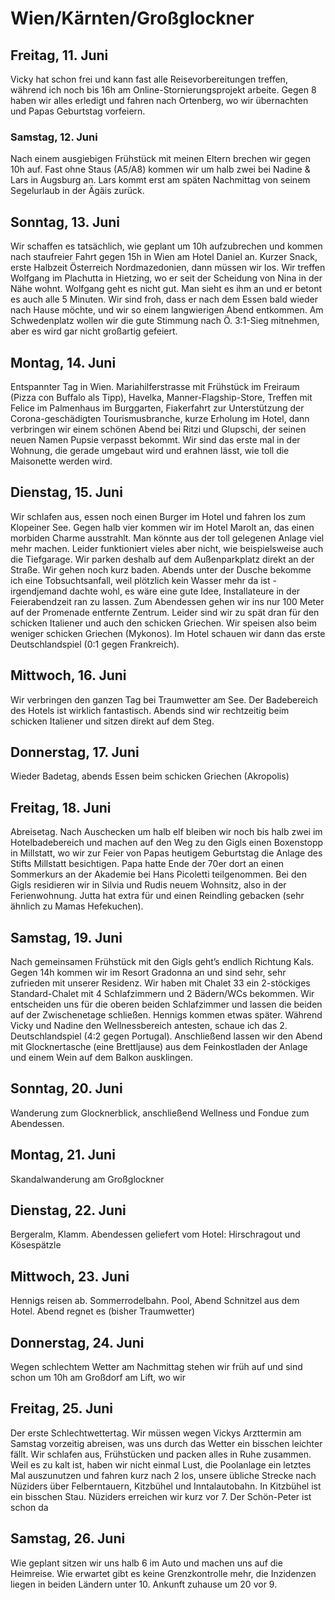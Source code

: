 
# Wien/Kärnten/Großglockner 



 




## Freitag, 11. Juni
Vicky hat schon frei und kann fast alle Reisevorbereitungen treffen, während ich noch bis 16h am Online-Stornierungsprojekt arbeite. Gegen 8 haben wir alles erledigt und fahren nach Ortenberg, wo wir übernachten und Papas Geburtstag vorfeiern. 

### Samstag, 12. Juni
Nach einem ausgiebigen Frühstück mit meinen Eltern brechen wir gegen 10h auf. Fast ohne Staus (A5/A8) kommen wir um halb zwei  bei Nadine & Lars in Augsburg an. 
Lars kommt erst am späten Nachmittag von seinem  Segelurlaub in der Ägäis zurück. 

## Sonntag, 13. Juni
Wir schaffen es tatsächlich, wie geplant um 10h aufzubrechen und kommen nach staufreier Fahrt gegen 15h in Wien am Hotel Daniel an. Kurzer Snack, erste Halbzeit Österreich Nordmazedonien, dann müssen wir los. Wir treffen Wolfgang im Plachutta in Hietzing, wo er seit der Scheidung von Nina in der Nähe wohnt. Wolfgang geht es nicht gut. Man sieht es ihm an und er betont es auch alle 5 Minuten. Wir sind froh, dass er nach dem Essen bald wieder nach Hause möchte, und wir so einem langwierigen Abend entkommen. Am Schwedenplatz wollen wir die gute Stimmung nach Ö. 3:1-Sieg mitnehmen, aber es wird gar nicht großartig gefeiert.

## Montag, 14. Juni
Entspannter Tag in Wien. Mariahilferstrasse mit Frühstück im Freiraum (Pizza con Buffalo als Tipp), Havelka, Manner-Flagship-Store, Treffen mit Felice im Palmenhaus im Burggarten, Fiakerfahrt zur Unterstützung der Corona-geschädigten Tourismusbranche, kurze Erholung im Hotel, dann verbringen wir einem schönen Abend bei Ritzi und Glupschi, der seinen neuen Namen Pupsie verpasst bekommt. Wir sind das erste mal in der Wohnung, die gerade umgebaut wird und erahnen lässt, wie toll die Maisonette werden wird.

## Dienstag, 15. Juni
Wir schlafen aus, essen noch einen Burger im Hotel und fahren los zum Klopeiner See. Gegen halb vier kommen wir im Hotel Marolt an, das einen morbiden Charme ausstrahlt. Man könnte aus der toll gelegenen Anlage viel mehr machen. Leider funktioniert vieles aber nicht, wie beispielsweise auch die Tiefgarage. Wir parken deshalb auf dem Außenparkplatz direkt an der Straße. Wir gehen noch kurz baden. Abends unter der Dusche bekomme ich eine Tobsuchtsanfall, weil plötzlich kein Wasser mehr da ist - irgendjemand dachte wohl, es wäre eine gute Idee, Installateure in der Feierabendzeit ran zu lassen.
Zum Abendessen gehen wir ins nur 100 Meter auf der Promenade entfernte Zentrum. Leider sind wir zu spät dran für den schicken Italiener und auch den schicken Griechen. Wir speisen also beim weniger schicken Griechen (Mykonos). Im Hotel schauen wir dann das erste Deutschlandspiel (0:1 gegen Frankreich).

## Mittwoch, 16. Juni
Wir verbringen den ganzen Tag bei Traumwetter am See. Der Badebereich des Hotels ist wirklich fantastisch. Abends sind wir rechtzeitig beim schicken Italiener und sitzen direkt auf dem Steg.

## Donnerstag, 17. Juni
Wieder Badetag, abends Essen beim schicken Griechen (Akropolis)

## Freitag, 18. Juni
Abreisetag. Nach Auschecken um halb elf bleiben wir noch bis halb zwei im Hotelbadebereich und machen auf den Weg zu den Gigls einen Boxenstopp in Millstatt, wo wir zur Feier von Papas heutigem Geburtstag die Anlage des Stifts Millstatt besichtigen. Papa hatte Ende der 70er dort an einen Sommerkurs an der Akademie bei Hans Picoletti teilgenommen.
Bei den Gigls residieren wir in Silvia und Rudis neuem Wohnsitz, also in der Ferienwohnung. Jutta hat extra für und einen Reindling gebacken (sehr ähnlich zu Mamas Hefekuchen). 

## Samstag, 19. Juni
Nach gemeinsamen Frühstück mit den Gigls geht’s endlich Richtung Kals. Gegen 14h kommen wir im Resort Gradonna an und sind sehr, sehr zufrieden mit unserer Residenz. Wir haben mit Chalet 33 ein 2-stöckiges Standard-Chalet mit 4 Schlafzimmern und 2 Bädern/WCs bekommen. Wir entscheiden uns für die oberen beiden Schlafzimmer und lassen die beiden auf der Zwischenetage schließen. Hennigs kommen etwas später. Während Vicky und Nadine den Wellnessbereich antesten, schaue ich das 2. Deutschlandspiel (4:2 gegen Portugal). Anschließend lassen wir den Abend mit Glocknertasche (eine Brettljause) aus dem Feinkostladen der Anlage und einem Wein auf dem Balkon ausklingen.

## Sonntag, 20. Juni
Wanderung zum Glocknerblick, anschließend Wellness und Fondue zum Abendessen.

## Montag, 21. Juni
Skandalwanderung am Großglockner

## Dienstag, 22. Juni
Bergeralm, Klamm. Abendessen geliefert vom Hotel: Hirschragout und Kösespätzle

## Mittwoch, 23. Juni
Hennigs reisen ab. Sommerrodelbahn. Pool, Abend Schnitzel aus dem Hotel. Abend regnet es (bisher Traumwetter)

## Donnerstag, 24. Juni
Wegen schlechtem Wetter am Nachmittag  stehen wir früh auf und sind schon um 10h am Großdorf am Lift, wo wir 

## Freitag, 25. Juni
Der erste Schlechtwettertag. Wir müssen wegen Vickys Arzttermin am Samstag vorzeitig abreisen, was uns durch das Wetter ein bisschen leichter fällt. Wir schlafen aus, Frühstücken und packen alles in Ruhe zusammen. Weil es zu kalt ist, haben wir nicht einmal Lust, die Poolanlage ein letztes Mal auszunutzen und fahren kurz nach 2 los, unsere übliche Strecke nach Nüziders über Felberntauern, Kitzbühel und Inntalautobahn. In Kitzbühel ist ein bisschen Stau. Nüziders erreichen wir kurz vor 7. Der Schön-Peter ist schon da

## Samstag, 26. Juni
Wie geplant sitzen wir uns halb 6 im Auto und machen uns auf die Heimreise. Wie erwartet gibt es keine Grenzkontrolle mehr, die Inzidenzen liegen in beiden Ländern unter 10. Ankunft zuhause um 20 vor 9.




